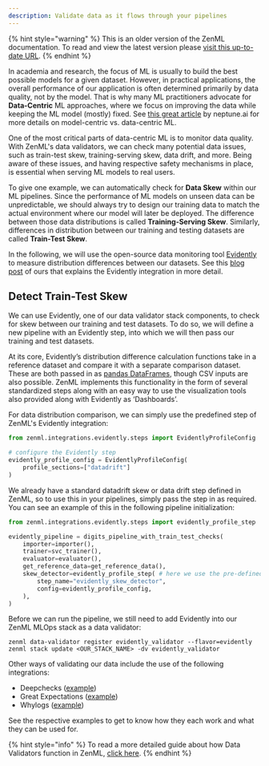 ```yaml
---
description: Validate data as it flows through your pipelines
---
```


{% hint style="warning" %}
This is an older version of the ZenML documentation. To read and view the latest version please [visit this up-to-date URL](https://docs.zenml.io).
{% endhint %}


In academia and research, the focus of ML is usually to build the best possible models for a given dataset. However, in practical applications, the overall performance of our application is often determined primarily by data quality, not by the model. That is why many ML practitioners advocate for **Data-Centric** ML approaches, where we focus on improving the data while keeping the ML model (mostly) fixed. See [this great article](https://neptune.ai/blog/data-centric-vs-model-centric-machine-learning) by neptune.ai for more details on model-centric vs. data-centric ML.

One of the most critical parts of data-centric ML is to monitor data quality.
With ZenML's data validators, we
can check many potential data issues, such as train-test skew, training-serving skew, data
drift, and more. Being aware of these issues, and having respective safety
mechanisms in place, is essential when serving ML models to real users.

To give one example, we can automatically check for **Data Skew** within our ML pipelines. Since the performance of ML models on unseen data can be unpredictable, we should always try to design our training data to match the actual environment where our model will later be deployed. The difference between those data distributions is called **Training-Serving Skew**. Similarly, differences in distribution between our training and testing datasets are called **Train-Test Skew**.

In the following, we will use the open-source data monitoring tool
[Evidently](https://evidentlyai.com/) to measure distribution differences
between our datasets. See this [blog
post](https://blog.zenml.io/zenml-loves-evidently/) of ours that explains the
Evidently integration in more detail.

## Detect Train-Test Skew

We can use Evidently, one of our data validator stack components, to check for skew between our training and test datasets. To do so, we will define a new pipeline with an Evidently step, into which we will then pass our training and test datasets.

At its core, Evidently’s distribution difference calculation functions take in a
reference dataset and compare it with a separate comparison dataset. These are
both passed in as [pandas
DataFrames](https://pandas.pydata.org/docs/reference/api/pandas.DataFrame.html),
though CSV inputs are also possible. ZenML implements this functionality in the
form of several standardized steps along with an easy way to use the
visualization tools also provided along with Evidently as ‘Dashboards’.

For data distribution comparison, we can simply use the predefined step of
ZenML's Evidently integration:

```python
from zenml.integrations.evidently.steps import EvidentlyProfileConfig

# configure the Evidently step
evidently_profile_config = EvidentlyProfileConfig(
    profile_sections=["datadrift"]
)
```

We already have a standard datadrift skew or data drift step defined in ZenML,
so to use this in your pipelines, simply pass the step in as required. You can
see an example of this in the following pipeline initialization:

```python
from zenml.integrations.evidently.steps import evidently_profile_step

evidently_pipeline = digits_pipeline_with_train_test_checks(
    importer=importer(),
    trainer=svc_trainer(),
    evaluator=evaluator(),
    get_reference_data=get_reference_data(),
    skew_detector=evidently_profile_step( # here we use the pre-defined step
        step_name="evidently_skew_detector",
        config=evidently_profile_config,
    ),
)
```

Before we can run the pipeline, we still need to add Evidently into our ZenML
MLOps stack as a data validator:

```shell
zenml data-validator register evidently_validator --flavor=evidently
zenml stack update <OUR_STACK_NAME> -dv evidently_validator
```

Other ways of validating our data include the use of the following integrations:

- Deepchecks ([example](https://github.com/zenml-io/zenml/tree/main/examples/deepchecks_data_validation))
- Great Expectations ([example](https://github.com/zenml-io/zenml/tree/main/examples/great_expectations_data_validation))
- Whylogs ([example](https://github.com/zenml-io/zenml/tree/main/examples/whylogs_data_profiling))

See the respective examples to get to know how they each work and what they can
be used for.

{% hint style="info" %}
To read a more detailed guide about how Data Validators function in ZenML,
[click here](../../component-gallery/data-validators).
{% endhint %}


